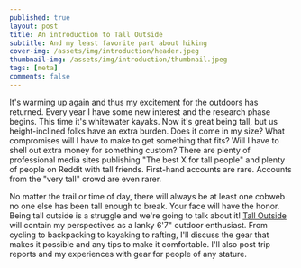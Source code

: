 ```yaml
---
published: true
layout: post
title: An introduction to Tall Outside
subtitle: And my least favorite part about hiking
cover-img: /assets/img/introduction/header.jpeg
thumbnail-img: /assets/img/introduction/thumbnail.jpeg
tags: [meta]
comments: false
---
```


It's warming up again and thus my excitement for the outdoors has returned. Every year I have some new interest and the research phase begins. This time it's whitewater kayaks. Now it's great being tall, but us height-inclined folks have an extra burden. Does it come in my size? What compromises will I have to make to get something that fits? Will I have to shell out extra money for something custom? There are plenty of professional media sites publishing "The best X for tall people" and plenty of people on Reddit with tall friends. First-hand accounts are rare. Accounts from the "very tall" crowd are even rarer.

No matter the trail or time of day, there will always be at least one cobweb no one else has been tall enough to break. Your face will have the honor. Being tall outside is a struggle and we're going to talk about it! [Tall Outside]({{site.url}}) will contain my perspectives as a lanky 6'7" outdoor enthusiast. From cycling to backpacking to kayaking to rafting, I'll discuss the gear that makes it possible and any tips to make it comfortable. I'll also post trip reports and my experiences with gear for people of any stature.